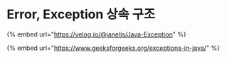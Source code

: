 # Error, Exception 상속 구조

{% embed url="https://velog.io/@janeljs/Java-Exception" %}

{% embed url="https://www.geeksforgeeks.org/exceptions-in-java/" %}

